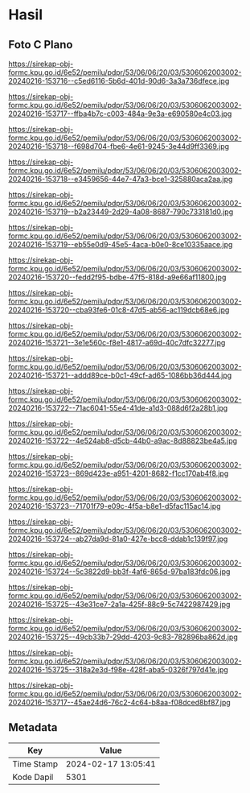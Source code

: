 # Hasil

## Foto C Plano

https://sirekap-obj-formc.kpu.go.id/6e52/pemilu/pdpr/53/06/06/20/03/5306062003002-20240216-153716--c5ed6116-5b6d-401d-90d6-3a3a736dfece.jpg

https://sirekap-obj-formc.kpu.go.id/6e52/pemilu/pdpr/53/06/06/20/03/5306062003002-20240216-153717--ffba4b7c-c003-484a-9e3a-e690580e4c03.jpg

https://sirekap-obj-formc.kpu.go.id/6e52/pemilu/pdpr/53/06/06/20/03/5306062003002-20240216-153718--f698d704-fbe6-4e61-9245-3e44d9ff3369.jpg

https://sirekap-obj-formc.kpu.go.id/6e52/pemilu/pdpr/53/06/06/20/03/5306062003002-20240216-153718--e3459656-44e7-47a3-bce1-325880aca2aa.jpg

https://sirekap-obj-formc.kpu.go.id/6e52/pemilu/pdpr/53/06/06/20/03/5306062003002-20240216-153719--b2a23449-2d29-4a08-8687-790c733181d0.jpg

https://sirekap-obj-formc.kpu.go.id/6e52/pemilu/pdpr/53/06/06/20/03/5306062003002-20240216-153719--eb55e0d9-45e5-4aca-b0e0-8ce10335aace.jpg

https://sirekap-obj-formc.kpu.go.id/6e52/pemilu/pdpr/53/06/06/20/03/5306062003002-20240216-153720--fedd2f95-bdbe-47f5-818d-a9e66af11800.jpg

https://sirekap-obj-formc.kpu.go.id/6e52/pemilu/pdpr/53/06/06/20/03/5306062003002-20240216-153720--cba93fe6-01c8-47d5-ab56-ac119dcb68e6.jpg

https://sirekap-obj-formc.kpu.go.id/6e52/pemilu/pdpr/53/06/06/20/03/5306062003002-20240216-153721--3e1e560c-f8e1-4817-a69d-40c7dfc32277.jpg

https://sirekap-obj-formc.kpu.go.id/6e52/pemilu/pdpr/53/06/06/20/03/5306062003002-20240216-153721--addd89ce-b0c1-49cf-ad65-1086bb36d444.jpg

https://sirekap-obj-formc.kpu.go.id/6e52/pemilu/pdpr/53/06/06/20/03/5306062003002-20240216-153722--71ac6041-55e4-41de-a1d3-088d6f2a28b1.jpg

https://sirekap-obj-formc.kpu.go.id/6e52/pemilu/pdpr/53/06/06/20/03/5306062003002-20240216-153722--4e524ab8-d5cb-44b0-a9ac-8d88823be4a5.jpg

https://sirekap-obj-formc.kpu.go.id/6e52/pemilu/pdpr/53/06/06/20/03/5306062003002-20240216-153723--869d423e-a951-4201-8682-f1cc170ab4f8.jpg

https://sirekap-obj-formc.kpu.go.id/6e52/pemilu/pdpr/53/06/06/20/03/5306062003002-20240216-153723--71701f79-e09c-4f5a-b8e1-d5fac115ac14.jpg

https://sirekap-obj-formc.kpu.go.id/6e52/pemilu/pdpr/53/06/06/20/03/5306062003002-20240216-153724--ab27da9d-81a0-427e-bcc8-ddab1c139f97.jpg

https://sirekap-obj-formc.kpu.go.id/6e52/pemilu/pdpr/53/06/06/20/03/5306062003002-20240216-153724--5c3822d9-bb3f-4af6-865d-97ba183fdc06.jpg

https://sirekap-obj-formc.kpu.go.id/6e52/pemilu/pdpr/53/06/06/20/03/5306062003002-20240216-153725--43e31ce7-2a1a-425f-88c9-5c7422987429.jpg

https://sirekap-obj-formc.kpu.go.id/6e52/pemilu/pdpr/53/06/06/20/03/5306062003002-20240216-153725--49cb33b7-29dd-4203-9c83-782896ba862d.jpg

https://sirekap-obj-formc.kpu.go.id/6e52/pemilu/pdpr/53/06/06/20/03/5306062003002-20240216-153725--318a2e3d-f98e-428f-aba5-0326f797d41e.jpg

https://sirekap-obj-formc.kpu.go.id/6e52/pemilu/pdpr/53/06/06/20/03/5306062003002-20240216-153717--45ae24d6-76c2-4c64-b8aa-f08dced8bf87.jpg


## Metadata

| Key        | Value               |
| ---------- | ------------------- |
| Time Stamp | 2024-02-17 13:05:41 |
| Kode Dapil | 5301                |




